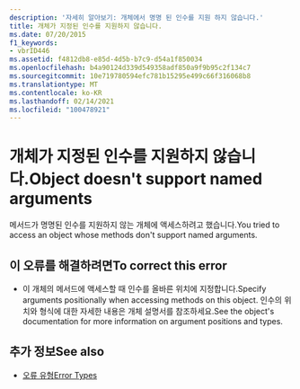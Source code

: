 ```yaml
---
description: '자세히 알아보기: 개체에서 명명 된 인수를 지원 하지 않습니다.'
title: 개체가 지정된 인수를 지원하지 않습니다.
ms.date: 07/20/2015
f1_keywords:
- vbrID446
ms.assetid: f4812db8-e85d-4d5b-b7c9-d54a1f850034
ms.openlocfilehash: b4a90124d339d549358adf850a9f9b95c2f134c7
ms.sourcegitcommit: 10e719780594efc781b15295e499c66f316068b8
ms.translationtype: MT
ms.contentlocale: ko-KR
ms.lasthandoff: 02/14/2021
ms.locfileid: "100478921"
---
```

# <a name="object-doesnt-support-named-arguments"></a><span data-ttu-id="3912c-103">개체가 지정된 인수를 지원하지 않습니다.</span><span class="sxs-lookup"><span data-stu-id="3912c-103">Object doesn't support named arguments</span></span>

<span data-ttu-id="3912c-104">메서드가 명명된 인수를 지원하지 않는 개체에 액세스하려고 했습니다.</span><span class="sxs-lookup"><span data-stu-id="3912c-104">You tried to access an object whose methods don't support named arguments.</span></span>  
  
## <a name="to-correct-this-error"></a><span data-ttu-id="3912c-105">이 오류를 해결하려면</span><span class="sxs-lookup"><span data-stu-id="3912c-105">To correct this error</span></span>  
  
- <span data-ttu-id="3912c-106">이 개체의 메서드에 액세스할 때 인수를 올바른 위치에 지정합니다.</span><span class="sxs-lookup"><span data-stu-id="3912c-106">Specify arguments positionally when accessing methods on this object.</span></span> <span data-ttu-id="3912c-107">인수의 위치와 형식에 대한 자세한 내용은 개체 설명서를 참조하세요.</span><span class="sxs-lookup"><span data-stu-id="3912c-107">See the object's documentation for more information on argument positions and types.</span></span>  
  
## <a name="see-also"></a><span data-ttu-id="3912c-108">추가 정보</span><span class="sxs-lookup"><span data-stu-id="3912c-108">See also</span></span>

- [<span data-ttu-id="3912c-109">오류 유형</span><span class="sxs-lookup"><span data-stu-id="3912c-109">Error Types</span></span>](../programming-guide/language-features/error-types.md)
